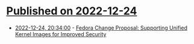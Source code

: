 # [Published on 2022-12-24](index.md)

* [2022-12-24, 20:34:00](https://linux.slashdot.org/story/22/12/24/1912219/fedora-change-proposal-supporting-unified-kernel-images-for-improved-security?utm_source=rss1.0mainlinkanon&utm_medium=feed) - [Fedora Change Proposal: Supporting Unified Kernel Images for Improved Security](https://linux.slashdot.org/story/22/12/24/1912219/fedora-change-proposal-supporting-unified-kernel-images-for-improved-security?utm_source=rss1.0mainlinkanon&utm_medium=feed)
